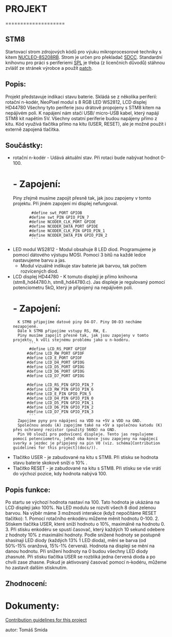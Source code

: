 # PROJEKT
====================

## STM8
Startovací strom zdrojových kódů pro výuku mikroprocesorové techniky s kitem
[NUCLEO-8S208RB](https://www.st.com/en/evaluation-tools/nucleo-8s208rb.html).
Strom je určen pro překladač [SDCC](http://sdcc.sourceforge.net/). Standardní
knihovnu pro práci s periferiemi 
[SPL](https://www.st.com/content/st_com/en/products/embedded-software/mcu-mpu-embedded-software/stm8-embedded-software/stsw-stm8069.html)
je třeba (z licenčních důvodů) stáhnou zvlášť ze stránek výrobce a použít
[patch](https://github.com/gicking/STM8-SPL_SDCC_patch).

## Popis:
Projekt představuje indikaci stavu baterie.
Skládá se z několika periferií: rotační n-kodér, NeoPixel modul s 8 RGB LED WS2812, LCD displej HD44780
Všechny tyto periferie jsou drátově propojeny s STM8 kitem na nepájivém poli.
K napájení nám stačí USB/ micro-USB kabel, který napájí STM8 kit napětím 5V. Všechny ostatní periferie budou napájeny přímo z kitu. 
Kód využívá tlačítka přímo na kitu (USER, RESET), ale je možné použít i externě zapojená tlačítka. 

## Součástky:
* rotační n-kodér - Udává aktuální stav. Při rotaci bude nabývat hodnot 0-100. 
    # - Zapojení:
     Piny zřejmě musíme zapojit přesně tak, jak jsou zapojeny v tomto projektu. Při jiném zapojení mi displej nefungoval.
     ```
             #define swt_PORT GPIOB
            #define swt_PIN GPIO_PIN_7
            #define NCODER_CLK_PORT GPIOE
            #define NCODER_DATA_PORT GPIOE
            #define NCODER_CLK_PIN GPIO_PIN_1
            #define NCODER_DATA_PIN GPIO_PIN_2
             ```
* LED modul WS2812 - Modul obsahuje 8 LED diod. Programujeme je pomocí dátového výstupu MOSI. Pomocí 3 bitů na každé ledce nastavujeme barvu a jas.
   - Modul vizuálně indikuje stav baterie jak barvou, tak počtem rozvícených diod.
* LCD displej HD44780 - K tomuto displeji je přímo knihovna (stm8_hd44780.h, stm8_hd44780.c). Jas displeje je regulovaný pomocí potenciometru 5kΩ, který je připojený na nepájivém poli. 
    # - Zapojení:
        K STM8 připojíme datové piny D4-D7. Piny D0-D3 necháme nezapojené.
        Dále k STM8 připojíme vstupy RS, RW, E.
        Piny musíme zapojit přesně tak, jak jsou zapojeny v tomto projektu, k vůli stejnému problému jako u n-kodéru.
             ```
             #define LCD_RS_PORT GPIOF
            #define LCD_RW_PORT GPIOF
            #define LCD_E_PORT GPIOF
            #define LCD_D4_PORT GPIOG
            #define LCD_D5_PORT GPIOG
            #define LCD_D6_PORT GPIOG
            #define LCD_D7_PORT GPIOG

            #define LCD_RS_PIN GPIO_PIN_7
            #define LCD_RW_PIN GPIO_PIN_6
            #define LCD_E_PIN GPIO_PIN_5
            #define LCD_D4_PIN GPIO_PIN_0
            #define LCD_D5_PIN GPIO_PIN_1
            #define LCD_D6_PIN GPIO_PIN_2
            #define LCD_D7_PIN GPIO_PIN_3
             ```
        Zapojíme pyny pro nápájení na VDD na +5V a VDD na GND.
        Společnou anodu (A) zapojíme také na +5V a společnou katodu (K) přes ochranný rezistor (použitý 560Ω) na GND.
        Pin V0 slouží pro podsvícení displeje. Tento jas regulujeme pomocí potenciometru, jehož oba konce jsou zapojeny na napájecí svorky a jezdec je připojený na pin V0 (viz. schéma[Contribution guidelines for this project](docs/)).
* Tlačítko USER - je zabudované na kitu s STM8. Při stisku se hodnota stavu baterie skokově sníží o 10% .
* Tlačítko RESET - je zabudované na kitu s STM8. Při stisku se vše vrátí do výchozí pozice, kdy hodnota nabývá 100.

## Popis funkce:
Po startu se výchozí hodnota nastaví na 100. Tato hodnota je ukázána na LCD displeji jako 100%.
Na LED modulu se rozvítí všech 8 diod zelenou barvou.
Na výběr máme 3 možnosti interakce (když nepočítáme RESET tlačítko):
    1. Pomocí rotačního enkodéru můžeme měnit hodnotu 0-100.
    2. Stiskem tlačítka USER, které sníží hodnotu o 10%, maximálně na hodnotu 0.
    3. Při stisku enkodéru se spustí časovač, který každých 10 sekund odebere z hodnoty 10% z maximální hodnoty.
Podle snížené hodnoty se postupně shasínají LED diody  (každých 13% 1 LED dioda), mění se barva (od 50%-15% oranžová, 15%-1% červená).
Hodnota na displeji se mění na danou hodnotu.
Při snížení hodnoty na 0 budou všechny LED diody zhasnuté. 
Při stisku tlačítka USER se rozbliká jedna červená dioda a po chvíli zase zhasne.
Pokud je aktivovaný časovač pomocí n-kodéru, můžeme ho zastavit dalším stisknutím.

## Zhodnocení:

# Dokumenty:
[Contribution guidelines for this project](docs/)


autor: Tomáš Smida
